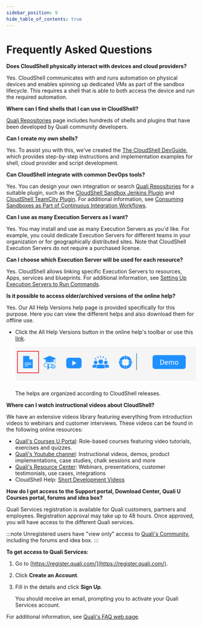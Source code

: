 ```yaml
---
sidebar_position: 9
hide_table_of_contents: true
---
```


# Frequently Asked Questions

**Does CloudShell physically interact with devices and cloud providers?**

Yes. CloudShell communicates with and runs automation on physical devices and enables spinning up dedicated VMs as part of the sandbox lifecycle. This requires a shell that is able to both access the device and run the required automation.

**Where can I find shells that I can use in CloudShell?**

[Quali Repositories](https://github.com/orgs/QualiSystems/discussions/categories/integrations) page includes hundreds of shells and plugins that have been developed by Quali community developers.

**Can I create my own shells?**

Yes. To assist you with this, we've created the [The CloudShell DevGuide](./devguide/), which provides step-by-step instructions and implementation examples for shell, cloud provider and script development.

**Can CloudShell integrate with common DevOps tools?**

Yes. You can design your own integration or search [Quali Repositories](https://github.com/orgs/QualiSystems/discussions/categories/integrations) for a suitable plugin, such as the [CloudShell Sandbox Jenkins Plugin](https://community.quali.com/repos/2033/cloudshell-sandbox-jenkins-plugin) and [CloudShell TeamCity Plugin](https://community.quali.com/repos/527/cluodshell-teamcity-plugin). For additional information, see [Consuming Sandboxes as Part of Continuous Integration Workflows](https://help.quali.com/Online%20Help/0.0/Portal/Content/CSP/Flows/Flws-CI-Intg.htm).

**Can I use as many Execution Servers as I want?**

Yes. You may install and use as many Execution Servers as you'd like. For example, you could dedicate Execution Servers for different teams in your organization or for geographically distributed sites. Note that CloudShell Execution Servers do not require a purchased license.

**Can I choose which Execution Server will be used for each resource?**

Yes. CloudShell allows linking specific Execution Servers to resources, Apps, services and blueprints. For additional information, see [Setting Up Execution Servers to Run Commands](https://help.quali.com/Online%20Help/0.0/Portal/Content/Admn/Tst-n-Cmd-Exc.htm).

**Is it possible to access older/archived versions of the online help?**

Yes. Our All Help Versions help page is provided specifically for this purpose. Here you can view the different helps and also download them for offline use.

- Click the All Help Versions button in the online help's toolbar or use this [link](https://help.quali.com/help%20versions/All%20Versions%20Help/Content/Versions.htm).
    
    ![](/Images/CloudShell-Portal/AllHelpVersionsButton.png)
    
    The helps are organized according to CloudShell releases.
    

**Where can I watch instructional videos about CloudShell?**

We have an extensive videos library featuring everything from introduction videos to webinars and customer interviews. These videos can be found in the following online resources:

- [Quali's Courses U Portal](https://courses.quali.com/): Role-based courses featuring video tutorials, exercises and quizzes.
- [Quali's Youtube channel](https://www.youtube.com/user/QualiSystems/playlists): Instructional videos, demos, product implementations, case studies, chalk sessions and more
- [Quali's Resource Center](https://www.quali.com/resource-center/): Webinars, presentations, customer testimonials, use cases, integrations
- CloudShell Help: [Short Development Videos](https://help.quali.com/Online%20Help/0.0/Portal/Content/DevGuide/Reference/Short-Dev-Videos.htm)

**How do I get access to the Support portal, Download Center, Quali U Courses portal, forums and idea box?**

Quali Services registration is available for Quali customers, partners and employees. Registration approval may take up to 48 hours. Once approved, you will have access to the different Quali services.

:::note
Unregistered users have "view only" access to [Quali's Community](https://github.com/orgs/QualiSystems/discussions/categories/forums?discussions_q=sdk+category%3AForums), including the forums and idea box.
:::

**To get access to Quali Services:**

1. Go to [https://register.quali.com/](https://register.quali.com/).
2. Click **Create an Account**.
3. Fill in the details and click **Sign Up**.
    
    You should receive an email, prompting you to activate your Quali Services account.
    

For additional information, see [Quali's FAQ web page](https://www.quali.com/faq/).